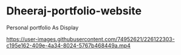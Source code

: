 # Dheeraj-portfolio-website
Personal portfolio As Display


https://user-images.githubusercontent.com/74952621/226122303-c195e162-409e-4a34-8024-5767b468449a.mp4


